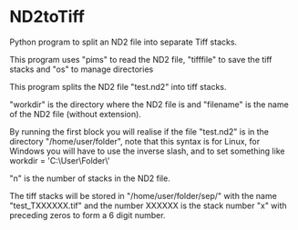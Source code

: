 # ND2toTiff
Python program to split an ND2 file into separate Tiff stacks.

This program uses "pims" to read the ND2 file, "tifffile" to save the tiff stacks and "os" to manage directories

This program splits the ND2 file "test.nd2" into tiff stacks.

"workdir" is the directory where the ND2 file is and "filename" is the name of the ND2 file (without extension).

By running the first block you will realise if the file "test.nd2" is in the directory "/home/user/folder", note that this syntax is for Linux, for Windows you will have to use the inverse slash, and to set something like
workdir = 'C:\\User\\Folder\\'

"n" is the number of stacks in the ND2 file.

The tiff stacks will be stored in "/home/user/folder/sep/" with the name "test_TXXXXXX.tif" and the number XXXXXX is the stack number "x" with preceding zeros to form a 6 digit number.

